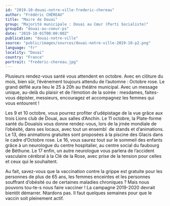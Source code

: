 ```yaml
---
id: "2019-10-douai-notre-ville-frederic-chereau"
author: "Frédéric CHÉREAU"
title: "Maire de Douai"
group: "Majorité municipale : Douai au Cœur (Parti Socialiste)"
groupId: "douai-au-coeur-ps"
date: "2019-10-01T00:00:00Z"
publication: "douai-notre-ville"
source: "public/images/sources/douai-notre-ville-2019-10-p2.png"
language: "fr"
locality: "Douai"
country: "France"
portrait: "frederic-chereau.jpg"
---
```


Plusieurs rendez-vous santé vous attendent en octobre. Avec en clôture du mois, bien sûr, l’événement toujours attendu de l’automne : Octobre rose. Le grand défilé aura lieu le 25 à 20h au théâtre municipal. Avec un message unique, au-delà du plaisir et de l’émotion de la soirée : mesdames, faites-vous dépister, messieurs, encouragez et accompagnez les femmes qui vous entourent !

Les 9 et 10 octobre, vous pourrez profiter d’udépistage de la vue grâce aux trois Lions club de Douai, aux salles d’Anchin. Le 11 octobre, la Plate-forme santé du Douaisis vous donne rendez-vous, lors de la jrnée mondiale de l’obésité, dans ses locaux, avec tout un ensembl  de stands et d’animations. Le 13, des animations gratuites sont proposées à la piscine des Glacis dans le cadre d’Octobre rose. Le 16, vous saurez tout sur le sommeil des enfants grâce à un neurologue du centre hospitalier, au centre social du faubourg de Béthune. Le 17 enfin, un autre neurologue vous parlera de l’accident vasculaire cérébral à la Clé de la Rose, avec prise de la tension pour celles et ceux qui le souhaitent.

Au fait, savez-vous que la vaccination contre la grippe est gratuite pour les personnes de plus de 65 ans, les femmes enceintes et les personnes souffrant d’obésité ou de certaines maladies chroniques ? Mais nous pouvons tou-te-s nous faire vacciner ! La campagne 2019-2020 devrait bientôt démarrer. Ntardons pas. Il faut quelques semaines pour que le vaccin soit pleinement actif.
